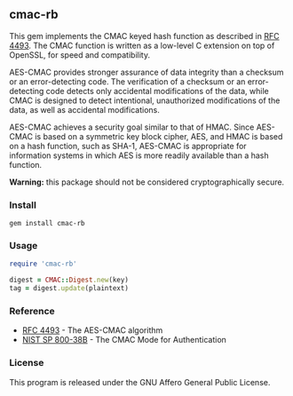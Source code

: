 ## cmac-rb

This gem implements the CMAC keyed hash function as described in [RFC 4493](http://tools.ietf.org/html/rfc4493). The CMAC function is written as a low-level C extension on top of OpenSSL, for speed and compatibility.

AES-CMAC provides stronger assurance of data integrity than a checksum or an error-detecting code.  The verification of a checksum or an error-detecting code detects only accidental modifications of the data, while CMAC is designed to detect intentional, unauthorized modifications of the data, as well as accidental modifications.
 
AES-CMAC achieves a security goal similar to that of HMAC. Since AES-CMAC is based on a symmetric key block cipher, AES, and HMAC is based on a hash function, such as SHA-1, AES-CMAC is appropriate for information systems in which AES is more readily available than a hash function.

**Warning:** this package should not be considered cryptographically secure.

### Install

    gem install cmac-rb

### Usage

```ruby
require 'cmac-rb'

digest = CMAC::Digest.new(key)
tag = digest.update(plaintext)
```

### Reference

- [RFC 4493](http://tools.ietf.org/rfc/rfc4493.txt) - The AES-CMAC algorithm
- [NIST SP 800-38B](http://csrc.nist.gov/publications/nistpubs/800-38B/SP_800-38B.pdf) - The CMAC Mode for Authentication 

### License

This program is released under the GNU Affero General Public License.
